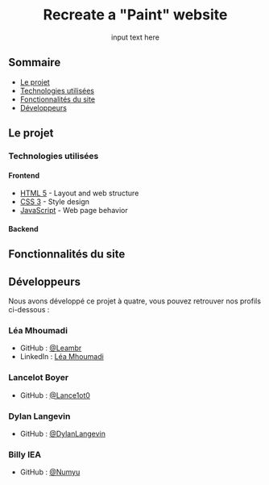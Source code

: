 <h1 align="center">Recreate a "Paint" website</h1>

<div align="center">
   input text here
</div>


<!-- SOMMAIRE -->

## Sommaire

- [Le projet](#le-projet)
- [Technologies utilisées](#technologies-utilisées)
- [Fonctionnalités du site](#fonctionnalités-du-site)
- [Développeurs](#développeurs)

<!-- OVERVIEW -->

## Le projet

### Technologies utilisées
#### Frontend
- [HTML 5](https://developer.mozilla.org/fr/docs/Web/HTML) - Layout and web structure
- [CSS 3](https://developer.mozilla.org/fr/docs/Web/CSS) - Style design
- [JavaScript](https://developer.mozilla.org/fr/docs/Web/JavaScript) - Web page behavior

#### Backend


## Fonctionnalités du site


## Développeurs
Nous avons développé ce projet à quatre, vous pouvez retrouver nos profils ci-dessous :

### Léa Mhoumadi
- GitHub : [@Leambr](https://github.com/Leambr)
- LinkedIn : [Léa Mhoumadi](https://www.linkedin.com/in/lea-mhoumadi)

### Lancelot Boyer
- GitHub : [@Lance1ot0](https://github.com/Lance1ot0)

### Dylan Langevin
- GitHub : [@DylanLangevin](https://github.com/DylanLangevin)

### Billy IEA
- GitHub : [@Numyu](https://github.com/Numyu)
